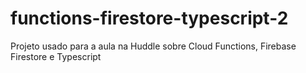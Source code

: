 # functions-firestore-typescript-2
Projeto usado para a aula na Huddle sobre Cloud Functions, Firebase Firestore e Typescript
